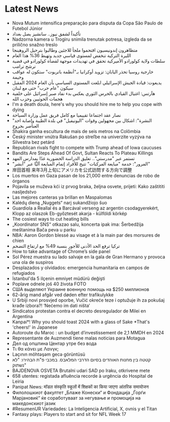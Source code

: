 # Latest News
-  Nova Mutum intensifica preparação para disputa da Copa São Paulo de Futebol Júnior
-  تأكيداً لشفق نيوز.. سانشيز يصل بغداد
-  Nadzorna kamera u Trogiru snimila trenutak potresa, izgleda da se prilično snažno treslo
-  متظاهرون إندونيسيون اقتحموا ملجأ للاجئين وطالبوا بترحيل الروهينجا
-  الليرة التركية تنخفض لمستوى قياسي جديد وتهبط 36% هذا العام
-  سلطات ولاية كولورادو الأميركية تحقق في تهديدات موجهة لقضاة كولورادو في قضية ترشح ترامب
-  خارجية روسيا تحذر اليابان: تزويد أوكرانيا بـ"أنظمة باتريوت" ستكون له عواقب وخيمة
-  يديعوت: قيادة الجيش الإسرائيلي ابلغت المستوى السياسي بأن العام 2024 المقبل سيكون "عام حرب" حتى مع لبنان
-  هآرتس: اغتيال القيادي بالحرس الثوري يعكس بدء نفاد صبر إسرائيل على خلفية هجمات الحوثيين وحزب الله
-  I'm a death doula, here's why you should hire me to help you cope with dying
-  نصار عقد اجتماعا تقييميا مع كامل فريق عمل وزارة السياحة
-  "النشرة": اشكال بين مجهولين وقوات "اليونيفيل" في بلدة الطيبة وإصابة احد العناصر بجروح
-  Shakira ganha escultura de mais de seis metros na Colômbia
-  Český minister vnútra Rakušan po streľbe na univerzite vyzýva na Silvestra bez petárd
-  Republican rivals fight to compete with Trump ahead of Iowa caucuses
-  Bandits Are Steps Ahead Of Govt, Sultan Reacts To Plateau Killings
-  تستمر عبر "مدرستي".. تعليق الدراسة الحضورية غدًا بمدارس المهد
-  "المرور": خدمة "مبايعة المركبات" تتيح للأفراد إتمام المبايعة آليًّا عبر "أبشر"
-  岸田首相 来年3月上旬にアメリカを公式訪問する方向で調整
-  Los muertos en Gaza pasan de los 21,000 entre denuncias de robo de órganos
-  Pojavila se muževa kći iz prvog braka, željna osvete, prijeti: Kako zaštititi nasljedstvo
-  Las mejores canteras ya brillan en Maspalomas
-  Kalėdų dieną „Nuggets“ narį sukandžiojo šuo
-  Guardiola a Reallal és a Barcával verseng az argentin csodagyerekért, Klopp az olaszok Eb-győztesét akarja - külföldi körkép
-  The cosiest ways to cut heating bills
-  „Koordinator SNS“ otkazao salu, koncerta ipak ima: Šerbedžija meštanima Bača peva u parku
-  NBA: Aaron Gordon blessé au visage et à la main par des morsures de chien
-  تركيا ترفع الحد الأدنى للأجور بنسبة 49% مع ارتفاع التضخم
-  How to take advantage of Chrome’s side panel
-  Sol Pérez muestra su lado salvaje en la gala de Gran Hermano y provoca una ola de suspiros
-  Desplazados y olvidados: emergencia humanitaria en campos de refugiados
-  İstanbul'da 5 ilçenin emniyet müdürü değişti
-  Poplave odnele još 40 života FOTO
-  США выделяют Украине военную помощь на $250 миллионов
-  62-årig mand afgår ved døden efter trafikulykke
-  U Srbiji novi prosvjed oporbe, Vučić okreće teze i optužuje ih za pokušaj krađe izbora?! ‘Nećemo im dati ništa‘
-  Sindicatos protestan contra el decreto desregulador de Milei en Argentina
-  Kanpai*! Why you should toast 2024 with a glass of Sake *That's 'cheers!' in Japanese
-  Autoroute du Maroc : un budget d’investissement de 2,1 MMDH en 2024
-  Representante de Auzmendi tiene malas noticias para Motagua
-  Дел од општина Центар утре без вода
-  Τι θα κάνει με Λανγκ;
-  Laçının möhtəşəm gecə görüntüsü
-  קטטה בין מחנות האוהדים בסיום הדרבי המלאבס. במכבי פ"ת הבהירו: "לא נשתוק"
-  BAJDENOVA OSVETA Brutalni udari SAD po Iraku, otkrivene mete
-  658 utentes: registada afluência recorde à urgência do Hospital de Leiria
-  Panipat News: मॉडल संस्कृति स्कूलों में शिक्षकों का किया जाएगा आंतरिक समायोजन
-  Филолошкиот факултет „Блаже Конески“ и Фондација „Ѓорѓи Марјановиќ“ ќе соработуваат за негување и промоција на македонскиот јазик
-  #ResumenUR Variedades: La Inteligencia Artificial, X, ovnis y el Titan
-  Fantasy plays: Players to start and sit for NFL Week 17
